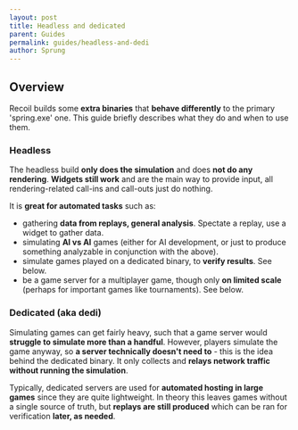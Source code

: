 ```yaml
---
layout: post
title: Headless and dedicated
parent: Guides
permalink: guides/headless-and-dedi
author: Sprung
---
```


## Overview

Recoil builds some **extra binaries** that **behave differently** to the primary 'spring.exe' one.
This guide briefly describes what they do and when to use them.

### Headless

The headless build **only does the simulation** and does **not do any rendering**.
**Widgets still work** and are the main way to provide input, all rendering-related call-ins and call-outs just do nothing.

It is **great for automated tasks** such as:
 * gathering **data from replays, general analysis**. Spectate a replay, use a widget to gather data.
 * simulating **AI vs AI** games (either for AI development, or just to produce something analyzable in conjunction with the above).
 * simulate games played on a dedicated binary, to **verify results**. See below.
 * be a game server for a multiplayer game, though only **on limited scale** (perhaps for important games like tournaments). See below.

### Dedicated (aka dedi)

Simulating games can get fairly heavy, such that a game server would **struggle to simulate more than a handful**.
However, players simulate the game anyway, so **a server technically doesn't need to** - this is the idea behind the dedicated binary.
It only collects and **relays network traffic without running the simulation**.

Typically, dedicated servers are used for **automated hosting in large games** since they are quite lightweight.
In theory this leaves games without a single source of truth, but **replays are still produced** which can be ran for verification **later, as needed**.
